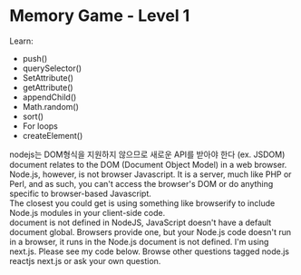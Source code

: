 # Memory Game - Level 1

Learn:  
- push() 
- querySelector()   
- SetAttribute()    
- getAttribute()  
- appendChild()  
- Math.random()  
- sort()  
- For loops  
- createElement() 

nodejs는 DOM형식을 지원하지 않으므로 새로운 API를 받아야 한다 (ex. JSDOM)  
document relates to the DOM (Document Object Model) in a web browser.  
Node.js, however, is not browser Javascript. It is a server, much like PHP or Perl, and as such, you can't access the browser's DOM or do anything specific to browser-based Javascript.  
The closest you could get is using something like browserify to include Node.js modules in your client-side code.  
document is not defined in NodeJS, JavaScript doesn't have a default document global. Browsers provide one, but your Node.js code doesn't run in a browser, it runs in the Node.js  document is not defined. I'm using next.js. Please see my code below. Browse other questions tagged node.js reactjs next.js or ask your own question.  


